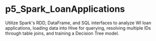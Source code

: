 # p5_Spark_LoanApplications
Utilize Spark's RDD, DataFrame, and SQL interfaces to analyze WI loan applications, loading data into Hive for querying, resolving multiple IDs through table joins, and training a Decision Tree model. 

